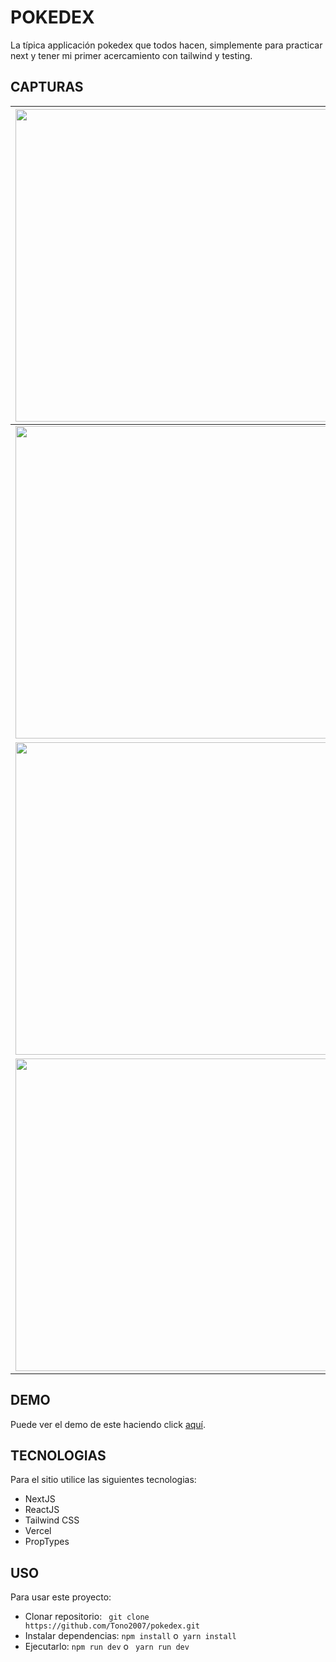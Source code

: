 # **POKEDEX**

La típica applicación pokedex que todos hacen, simplemente para practicar next  y tener mi primer acercamiento con tailwind y testing.

## **CAPTURAS**

| <img src="public/assets/screenshots/screenshots-1.webp" height="500px"/>  | <img src="public/assets/screenshots/screenshots-2.webp" height="500px"/>  |
| ------------- | ------------- |
| <img src="public/assets/screenshots/screenshots-3.webp" height="500px"/>   | <img src="public/assets/screenshots/screenshots-4.webp" height="500px"/>   |
| <img src="public/assets/screenshots/screenshots-5.webp" height="500px"/>   | <img src="public/assets/screenshots/screenshots-6.webp" height="500px"/>   |
| <img src="public/assets/screenshots/screenshots-7.webp" height="500px"/>   | <img src="public/assets/screenshots/screenshots-8.webp" height="500px"/>   |

## **DEMO**

Puede ver el demo de este haciendo click [aquí](https://pokedex-tono2007.vercel.app/).

## **TECNOLOGIAS**

Para el sitio utilice las siguientes tecnologias:

- NextJS
- ReactJS
- Tailwind CSS
- Vercel
- PropTypes

## **USO**

Para usar este proyecto:

- Clonar repositorio: ` git clone https://github.com/Tono2007/pokedex.git`
- Instalar dependencias: `npm install` o` yarn install`
- Ejecutarlo: `npm run dev` o ` yarn run dev`